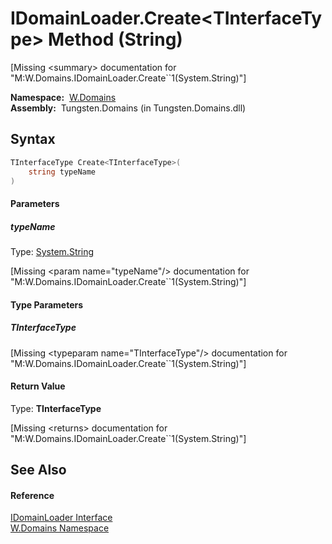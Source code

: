 IDomainLoader.Create&lt;TInterfaceType> Method (String)
=======================================================
  
[Missing &lt;summary> documentation for "M:W.Domains.IDomainLoader.Create``1(System.String)"]


  **Namespace:**  [W.Domains][1]  
  **Assembly:**  Tungsten.Domains (in Tungsten.Domains.dll)

Syntax
------

```csharp
TInterfaceType Create<TInterfaceType>(
	string typeName
)

```

#### Parameters

##### *typeName*
Type: [System.String][2]  

[Missing &lt;param name="typeName"/> documentation for "M:W.Domains.IDomainLoader.Create``1(System.String)"]


#### Type Parameters

##### *TInterfaceType*

[Missing &lt;typeparam name="TInterfaceType"/> documentation for "M:W.Domains.IDomainLoader.Create``1(System.String)"]


#### Return Value
Type: **TInterfaceType**  

[Missing &lt;returns> documentation for "M:W.Domains.IDomainLoader.Create``1(System.String)"]


See Also
--------

#### Reference
[IDomainLoader Interface][3]  
[W.Domains Namespace][1]  

[1]: ../README.md
[2]: http://msdn.microsoft.com/en-us/library/s1wwdcbf
[3]: README.md
[4]: ../../_icons/Help.png